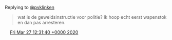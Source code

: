 Replying to [@pvklinken](https://twitter.com/pvklinken/status/1243260111180742657)

> wat is de geweldsinstructie voor politie? Ik hoop echt eerst wapenstok en dan pas arresteren\.

<img src="../../media/tweet.ico" width="12" /> [Fri Mar 27 12:31:40 +0000 2020](https://twitter.com/DromerDenker/status/1243516031915745280)